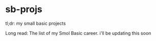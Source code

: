 # sb-projs
tl;dr: my small basic projects

Long read:
The list of my Smol Basic career.
i'll be updating this soon
